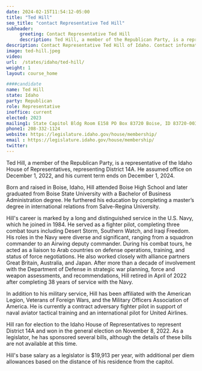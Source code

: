 ```yaml
---
date: 2024-02-15T11:54:12-05:00
title: "Ted Hill"
seo_title: "contact Representative Ted Hill"
subheader:
     greeting: Contact Representative Ted Hill
     description: Ted Hill, a member of the Republican Party, is a representative of the Idaho House of Representatives, representing District 14A. He assumed office on December 1, 2022, and his current term ends on December 1, 2024.
description: Contact Representative Ted Hill of Idaho. Contact information for Ted Hill includes email address, phone number, and mailing address.
image: ted-hill.jpeg
video:
url:  /states/idaho/ted-hill/
weight: 1
layout: course_home

####candidate
name: Ted Hill
state: Idaho
party: Republican
role: Representative
inoffice: current
elected: 2023
mailing1: State Capitol Bldg Room E158 PO Box 83720 Boise, ID 83720-0038
phone1: 208-332-1124
website: https://legislature.idaho.gov/house/membership/
email : https://legislature.idaho.gov/house/membership/
twitter:
---
```


Ted Hill, a member of the Republican Party, is a representative of the Idaho House of Representatives, representing District 14A. He assumed office on December 1, 2022, and his current term ends on December 1, 2024.

Born and raised in Boise, Idaho, Hill attended Boise High School and later graduated from Boise State University with a Bachelor of Business Administration degree. He furthered his education by completing a master’s degree in international relations from Salve-Regina University.

Hill's career is marked by a long and distinguished service in the U.S. Navy, which he joined in 1984. He served as a fighter pilot, completing three combat tours including Desert Storm, Southern Watch, and Iraqi Freedom. His roles in the Navy were diverse and significant, ranging from a squadron commander to an Airwing deputy commander. During his combat tours, he acted as a liaison to Arab countries on defense operations, training, and status of force negotiations. He also worked closely with alliance partners Great Britain, Australia, and Japan. After more than a decade of involvement with the Department of Defense in strategic war planning, force and weapon assessments, and recommendations, Hill retired in April of 2022 after completing 38 years of service with the Navy.

In addition to his military service, Hill has been affiliated with the American Legion, Veterans of Foreign Wars, and the Military Officers Association of America. He is currently a contract adversary fighter pilot in support of naval aviator tactical training and an international pilot for United Airlines.

Hill ran for election to the Idaho House of Representatives to represent District 14A and won in the general election on November 8, 2022. As a legislator, he has sponsored several bills, although the details of these bills are not available at this time.

Hill's base salary as a legislator is $19,913 per year, with additional per diem allowances based on the distance of his residence from the capitol.
